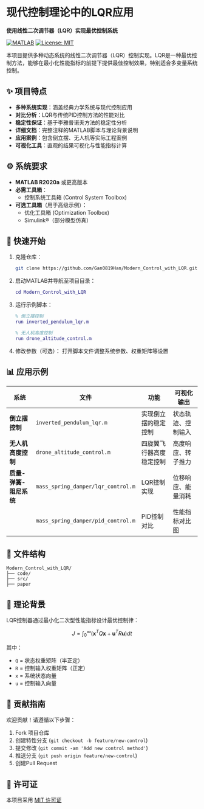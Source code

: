 # 现代控制理论中的LQR应用  
**使用线性二次调节器（LQR）实现最优控制系统**

[![MATLAB](https://img.shields.io/badge/MATLAB-R2020a+-blue.svg)](https://www.mathworks.com/products/matlab.html)
[![License: MIT](https://img.shields.io/badge/License-MIT-yellow.svg)](https://opensource.org/licenses/MIT)

本项目提供多种动态系统的线性二次调节器（LQR）控制实现。LQR是一种最优控制方法，能够在最小化性能指标的前提下提供最佳控制效果，特别适合多变量系统控制。

## ✨ 项目特点
- **多种系统实现**：涵盖经典力学系统与现代控制应用
- **对比分析**：LQR与传统PID控制方法的性能对比
- **稳定性保证**：基于李雅普诺夫方法的稳定性分析
- **详细文档**：完整注释的MATLAB脚本与理论背景说明
- **应用案例**：包含倒立摆、无人机等实际工程案例
- **可视化工具**：直观的结果可视化与性能指标计算

## ⚙️ 系统要求
- **MATLAB R2020a** 或更高版本
- **必需工具箱**：
  - 控制系统工具箱 (Control System Toolbox)
- **可选工具箱**（用于高级示例）：
  - 优化工具箱 (Optimization Toolbox)
  - Simulink®（部分模型仿真）

## 🚀 快速开始
1. 克隆仓库：
   ```bash
   git clone https://github.com/Gan0819Han/Modern_Control_with_LQR.git
   ```
2. 启动MATLAB并导航至项目目录：
   ```matlab
   cd Modern_Control_with_LQR
   ```
3. 运行示例脚本：
   ```matlab
   % 倒立摆控制
   run inverted_pendulum_lqr.m
   
   % 无人机高度控制
   run drone_altitude_control.m
   ```
4. 修改参数（可选）：
   打开脚本文件调整系统参数、权重矩阵等设置

## 📊 应用示例
| 系统 | 文件 | 功能 | 可视化输出 |
|------|------|------|------------|
| **倒立摆控制** | `inverted_pendulum_lqr.m` | 实现倒立摆的稳定控制 | 状态轨迹、控制输入 |
| **无人机高度控制** | `drone_altitude_control.m` | 四旋翼飞行器高度稳定控制 | 高度响应、转子推力 |
| **质量-弹簧-阻尼系统** | `mass_spring_damper/lqr_control.m` | LQR控制实现 | 位移响应、能量消耗 |
|  | `mass_spring_damper/pid_control.m` | PID控制对比 | 性能指标对比图 |

## 📂 文件结构
```plaintext
Modern_Control_with_LQR/
├── code/
├── src/
├── paper
```

## 📝 理论背景
LQR控制器通过最小化二次型性能指标设计最优控制律：
```math
J = \int_{0}^{\infty} \left( \mathbf{x}^T Q \mathbf{x} + \mathbf{u}^T R \mathbf{u} \right) dt
```
其中：
- `Q` = 状态权重矩阵（半正定）
- `R` = 控制输入权重矩阵（正定）
- `x` = 系统状态向量
- `u` = 控制输入向量

## 🤝 贡献指南
欢迎贡献！请遵循以下步骤：
1. Fork 项目仓库
2. 创建特性分支 (`git checkout -b feature/new-control`)
3. 提交修改 (`git commit -am 'Add new control method'`)
4. 推送分支 (`git push origin feature/new-control`)
5. 创建Pull Request

## 📜 许可证
本项目采用 [MIT 许可证](LICENSE)
